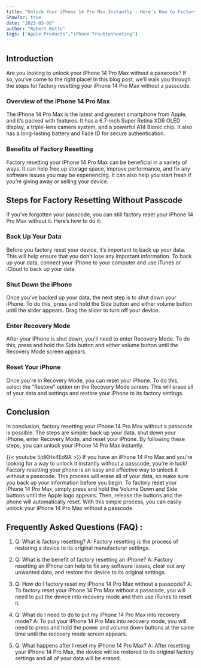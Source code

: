 ```yaml
---
title: "Unlock Your iPhone 14 Pro Max Instantly - Here's How to Factory Reset Without Passcode!"
ShowToc: true 
date: "2023-03-08"
author: "Robert Botto" 
tags: ["Apple Products","iPhone Troubleshooting"]
---
```

## Introduction

Are you looking to unlock your iPhone 14 Pro Max without a passcode? If so, you’ve come to the right place! In this blog post, we’ll walk you through the steps for factory resetting your iPhone 14 Pro Max without a passcode.

### Overview of the iPhone 14 Pro Max

The iPhone 14 Pro Max is the latest and greatest smartphone from Apple, and it’s packed with features. It has a 6.7-inch Super Retina XDR OLED display, a triple-lens camera system, and a powerful A14 Bionic chip. It also has a long-lasting battery and Face ID for secure authentication.

### Benefits of Factory Resetting

Factory resetting your iPhone 14 Pro Max can be beneficial in a variety of ways. It can help free up storage space, improve performance, and fix any software issues you may be experiencing. It can also help you start fresh if you’re giving away or selling your device.

## Steps for Factory Resetting Without Passcode

If you’ve forgotten your passcode, you can still factory reset your iPhone 14 Pro Max without it. Here’s how to do it:

### Back Up Your Data

Before you factory reset your device, it’s important to back up your data. This will help ensure that you don’t lose any important information. To back up your data, connect your iPhone to your computer and use iTunes or iCloud to back up your data.

### Shut Down the iPhone

Once you’ve backed up your data, the next step is to shut down your iPhone. To do this, press and hold the Side button and either volume button until the slider appears. Drag the slider to turn off your device.

### Enter Recovery Mode

After your iPhone is shut down, you’ll need to enter Recovery Mode. To do this, press and hold the Side button and either volume button until the Recovery Mode screen appears.

### Reset Your iPhone

Once you’re in Recovery Mode, you can reset your iPhone. To do this, select the “Restore” option on the Recovery Mode screen. This will erase all of your data and settings and restore your iPhone to its factory settings.

## Conclusion

In conclusion, factory resetting your iPhone 14 Pro Max without a passcode is possible. The steps are simple: back up your data, shut down your iPhone, enter Recovery Mode, and reset your iPhone. By following these steps, you can unlock your iPhone 14 Pro Max instantly.

{{< youtube 5jdKHx4Ed9A >}} 
If you have an iPhone 14 Pro Max and you're looking for a way to unlock it instantly without a passcode, you're in luck! Factory resetting your phone is an easy and effective way to unlock it without a passcode. This process will erase all of your data, so make sure you back up your information before you begin. To factory reset your iPhone 14 Pro Max, simply press and hold the Volume Down and Side buttons until the Apple logo appears. Then, release the buttons and the phone will automatically reset. With this simple process, you can easily unlock your iPhone 14 Pro Max without a passcode.

## Frequently Asked Questions (FAQ) :
1. Q: What is factory resetting?
A: Factory resetting is the process of restoring a device to its original manufacturer settings. 

2. Q: What is the benefit of factory resetting an iPhone?
A: Factory resetting an iPhone can help to fix any software issues, clear out any unwanted data, and restore the device to its original settings.

3. Q: How do I factory reset my iPhone 14 Pro Max without a passcode?
A: To factory reset your iPhone 14 Pro Max without a passcode, you will need to put the device into recovery mode and then use iTunes to reset it.

4. Q: What do I need to do to put my iPhone 14 Pro Max into recovery mode?
A: To put your iPhone 14 Pro Max into recovery mode, you will need to press and hold the power and volume down buttons at the same time until the recovery mode screen appears.

5. Q: What happens after I reset my iPhone 14 Pro Max?
A: After resetting your iPhone 14 Pro Max, the device will be restored to its original factory settings and all of your data will be erased.


